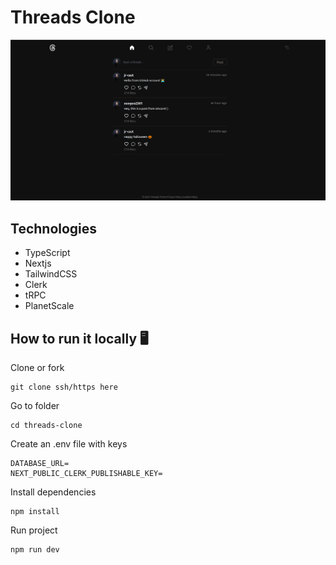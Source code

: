 # Threads Clone

![Cover](./src//assets/cover.png)

## Technologies

- TypeScript
- Nextjs
- TailwindCSS
- Clerk
- tRPC
- PlanetScale

## How to run it locally 🖥️

Clone or fork

```
git clone ssh/https here
```

Go to folder

```
cd threads-clone
```

Create an .env file with keys

```
DATABASE_URL=
NEXT_PUBLIC_CLERK_PUBLISHABLE_KEY=
```

Install dependencies

```
npm install

```

Run project

```
npm run dev

```
